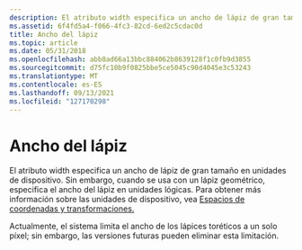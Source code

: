 ```yaml
---
description: El atributo width especifica un ancho de lápiz de gran tamaño en unidades de dispositivo. Sin embargo, cuando se usa con un lápiz geométrico, especifica el ancho del lápiz en unidades lógicas. Para obtener más información sobre las unidades de dispositivo, vea Espacios de coordenadas y transformaciones.
ms.assetid: 6f4fd5a4-f066-4fc3-82cd-6ed2c5cdac0d
title: Ancho del lápiz
ms.topic: article
ms.date: 05/31/2018
ms.openlocfilehash: abb8ad66a13bbc884062b8639128f1c0fb9d3855
ms.sourcegitcommit: d75fc10b9f0825bbe5ce5045c90d4045e3c53243
ms.translationtype: MT
ms.contentlocale: es-ES
ms.lasthandoff: 09/13/2021
ms.locfileid: "127170298"
---
```

# <a name="pen-width"></a>Ancho del lápiz

El atributo width especifica un ancho de lápiz de gran tamaño en unidades de dispositivo. Sin embargo, cuando se usa con un lápiz geométrico, especifica el ancho del lápiz en unidades lógicas. Para obtener más información sobre las unidades de dispositivo, vea [Espacios de coordenadas y transformaciones.](coordinate-spaces-and-transformations.md)

Actualmente, el sistema limita el ancho de los lápices toréticos a un solo píxel; sin embargo, las versiones futuras pueden eliminar esta limitación.

 

 



